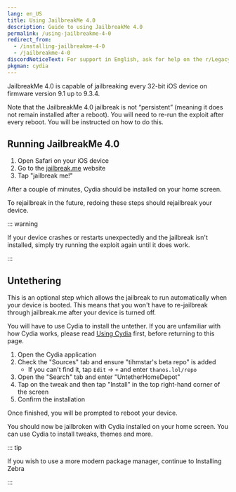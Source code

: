 ```yaml
---
lang: en_US
title: Using JailbreakMe 4.0
description: Guide to using JailbreakMe 4.0
permalink: /using-jailbreakme-4-0
redirect_from:
  - /installing-jailbreakme-4-0
  - /jailbreakme-4-0
discordNoticeText: For support in English, ask for help on the r/LegacyJailbreak [Discord Server](http://discord.legacyjailbreak.com/).
pkgman: cydia
---
```


JailbreakMe 4.0 is capable of jailbreaking every 32-bit iOS device on firmware version 9.1 up to 9.3.4.

Note that the JailbreakMe 4.0 jailbreak is not “persistent” (meaning it does not remain installed after a reboot). You will need to re-run the exploit after every reboot. You will be instructed on how to do this.

## Running JailbreakMe 4.0

1. Open Safari on your iOS device
1. Go to the [jailbreak.me](http://jailbreak.me) website
1. Tap "jailbreak me!"

After a couple of minutes, Cydia should be installed on your home screen.

To rejailbreak in the future, redoing these steps should rejailbreak your device.

::: warning

If your device crashes or restarts unexpectedly and the jailbreak isn't installed, simply try running the exploit again until it does work.

:::

## Untethering

This is an optional step which allows the jailbreak to run automatically when your device is booted. This means that you won't have to re-jailbreak through jailbreak.me after your device is turned off.

You will have to use Cydia to install the untether. If you are unfamiliar with how Cydia works, please read [Using Cydia](/installing-homedepot/using-cydia.html) first, before returning to this page.

1. Open the Cydia application
1. Check the "Sources" tab and ensure "tihmstar's beta repo" is added
    - If you can't find it, tap `Edit` -> `+` and enter `thanos.lol/repo`
1. Open the "Search" tab and enter "UntetherHomeDepot"
1. Tap on the tweak and then tap "Install" in the top right-hand corner of the screen
1. Confirm the installation

Once finished, you will be prompted to reboot your device.

You should now be jailbroken with Cydia installed on your home screen. You can use Cydia to install <router-link to="/faq/#what-are-tweaks">tweaks</router-link>, themes and more.

::: tip

If you wish to use a more modern package manager, continue to <router-link to="/installing-zebra">Installing Zebra</router-link>

:::
